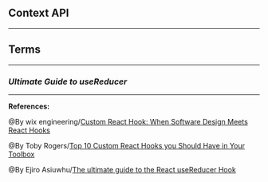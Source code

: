 ## **Context API**



-----------------------------------------------


## **Terms**


-----------------------------------------------

### ***Ultimate Guide to useReducer***


-------------------------------------------------------------



**References:**

@By wix engineering/[Custom React Hook: When Software Design Meets React Hooks](https://www.wix.engineering/post/custom-react-hook-when-software-design-meets-react-hooks#:~:text=Custom%20hooks%20allow%20us%20to,use%20cases%20to%20reusable%20hooks.) 

@By Toby Rogers/[Top 10 Custom React Hooks you Should Have in Your Toolbox](https://morioh.com/p/4d254c6717a3)

@By Ejiro Asiuwhu/[The ultimate guide to the React useReducer Hook](https://blog.logrocket.com/guide-to-react-usereducer-hook/)
